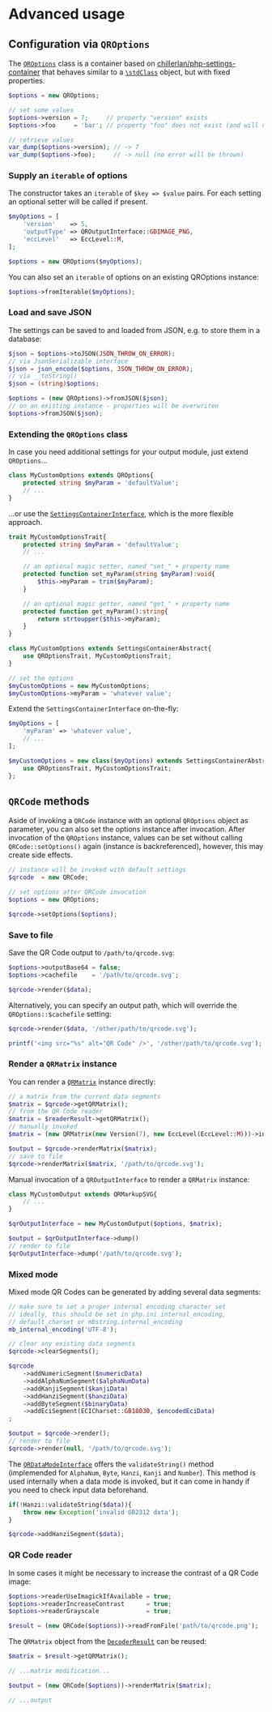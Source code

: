 # Advanced usage

## Configuration via `QROptions`

The [`QROptions`](https://github.com/chillerlan/php-qrcode/blob/main/src/QROptions.php) class is a container based on [chillerlan/php-settings-container](https://github.com/chillerlan/php-settings-container) that behaves similar to a [`\stdClass`](https://www.php.net/manual/class.stdclass) object, but with fixed properties.

```php
$options = new QROptions;

// set some values
$options->version = 7;     // property "version" exists
$options->foo     = 'bar'; // property "foo" does not exist (and will not be created)

// retrieve values
var_dump($options->version); // -> 7
var_dump($options->foo);     // -> null (no error will be thrown)
```


### Supply an `iterable` of options

The constructor takes an `iterable` of `$key => $value` pairs. For each setting an optional setter will be called if present.

```php
$myOptions = [
	'version'    => 5,
	'outputType' => QROutputInterface::GDIMAGE_PNG,
	'eccLevel'   => EccLevel::M,
];

$options = new QROptions($myOptions);
```

You can also set an `iterable` of options on an existing QROptions instance:

```php
$options->fromIterable($myOptions);
```


### Load and save JSON

The settings can be saved to and loaded from JSON, e.g. to store them in a database:

```php
$json = $options->toJSON(JSON_THROW_ON_ERROR);
// via JsonSerializable interface
$json = json_encode($options, JSON_THROW_ON_ERROR);
// via __toString()
$json = (string)$options;

$options = (new QROptions)->fromJSON($json);
// on an existing instance - properties will be overwriten
$options->fromJSON($json);
```

### Extending the `QROptions` class

In case you need additional settings for your output module, just extend `QROptions`...

```php
class MyCustomOptions extends QROptions{
	protected string $myParam = 'defaultValue';
	// ...
}
```
...or use the [`SettingsContainerInterface`](https://github.com/chillerlan/php-settings-container/blob/main/src/SettingsContainerInterface.php), which is the more flexible approach.

```php
trait MyCustomOptionsTrait{
	protected string $myParam = 'defaultValue';
	// ...

	// an optional magic setter, named "set_" + property name
	protected function set_myParam(string $myParam):void{
		$this->myParam = trim($myParam);
	}

	// an optional magic getter, named "get_" + property name
	protected function get_myParam():string{
		return strtoupper($this->myParam);
	}
}

class MyCustomOptions extends SettingsContainerAbstract{
	use QROptionsTrait, MyCustomOptionsTrait;
}

// set the options
$myCustomOptions = new MyCustomOptions;
$myCustomOptions->myParam = 'whatever value';
```

Extend the `SettingsContainerInterface` on-the-fly:

```php
$myOptions = [
	'myParam' => 'whatever value',
	// ...
];

$myCustomOptions = new class($myOptions) extends SettingsContainerAbstract{
	use QROptionsTrait, MyCustomOptionsTrait;
};
```


## `QRCode` methods

Aside of invoking a `QRCode` instance with an optional `QROptions` object as parameter, you can also set the options instance after invocation.
After invocation of the `QROptions` instance, values can be set without calling `QRCode::setOptions()` again (instance is backreferenced), however, this may create side effects.

```php
// instance will be invoked with default settings
$qrcode  = new QRCode;

// set options after QRCode invocation
$options = new QROptions;

$qrcode->setOptions($options);
```


### Save to file

Save the QR Code output to `/path/to/qrcode.svg`:

```php
$options->outputBase64 = false;
$options->cachefile    = '/path/to/qrcode.svg';

$qrcode->render($data);
```

Alternatively, you can specify an output path, which will override the `QROptions::$cachefile` setting:

```php
$qrcode->render($data, '/other/path/to/qrcode.svg');

printf('<img src="%s" alt="QR Code" />', '/other/path/to/qrcode.svg');
```


### Render a `QRMatrix` instance

You can render a [`QRMatrix`](https://github.com/chillerlan/php-qrcode/blob/main/src/Data/QRMatrix.php) instance directly:

```php
// a matrix from the current data segments
$matrix = $qrcode->getQRMatrix();
// from the QR Code reader
$matrix = $readerResult->getQRMatrix();
// manually invoked
$matrix = (new QRMatrix(new Version(7), new EccLevel(EccLevel::M)))->initFunctionalPatterns();

$output = $qrcode->renderMatrix($matrix);
// save to file
$qrcode->renderMatrix($matrix, '/path/to/qrcode.svg');
```

Manual invocation of a `QROutputInterface` to render a `QRMatrix` instance:

```php
class MyCustomOutput extends QRMarkupSVG{
	// ...
}

$qrOutputInterface = new MyCustomOutput($options, $matrix);

$output = $qrOutputInterface->dump()
// render to file
$qrOutputInterface->dump('/path/to/qrcode.svg');
```


### Mixed mode

Mixed mode QR Codes can be generated by adding several data segments:

```php
// make sure to set a proper internal encoding character set
// ideally, this should be set in php.ini internal_encoding,
// default_charset or mbstring.internal_encoding
mb_internal_encoding('UTF-8');

// clear any existing data segments
$qrcode->clearSegments();

$qrcode
	->addNumericSegment($numericData)
	->addAlphaNumSegment($alphaNumData)
	->addKanjiSegment($kanjiData)
	->addHanziSegment($hanziData)
	->addByteSegment($binaryData)
	->addEciSegment(ECICharset::GB18030, $encodedEciData)
;

$output = $qrcode->render();
// render to file
$qrcode->render(null, '/path/to/qrcode.svg');
```

The [`QRDataModeInterface`](https://github.com/chillerlan/php-qrcode/blob/main/src/Data/QRDataModeInterface.php) offers the `validateString()` method (implemended for `AlphaNum`, `Byte`, `Hanzi`, `Kanji` and `Number`).
This method is used internally when a data mode is invoked, but it can come in handy if you need to check input data beforehand.

```php
if(!Hanzi::validateString($data)){
	throw new Exception('invalid GB2312 data');
}

$qrcode->addHanziSegment($data);
```


### QR Code reader

In some cases it might be necessary to increase the contrast of a QR Code image:

```php
$options->readerUseImagickIfAvailable = true;
$options->readerIncreaseContrast      = true;
$options->readerGrayscale             = true;

$result = (new QRCode($options))->readFromFile('path/to/qrcode.png');
```

The `QRMatrix` object from the [`DecoderResult`](https://github.com/chillerlan/php-qrcode/blob/main/src/Decoder/DecoderResult.php) can be reused:

```php
$matrix = $result->getQRMatrix();

// ...matrix modification...

$output = (new QRCode($options))->renderMatrix($matrix);

// ...output
```
